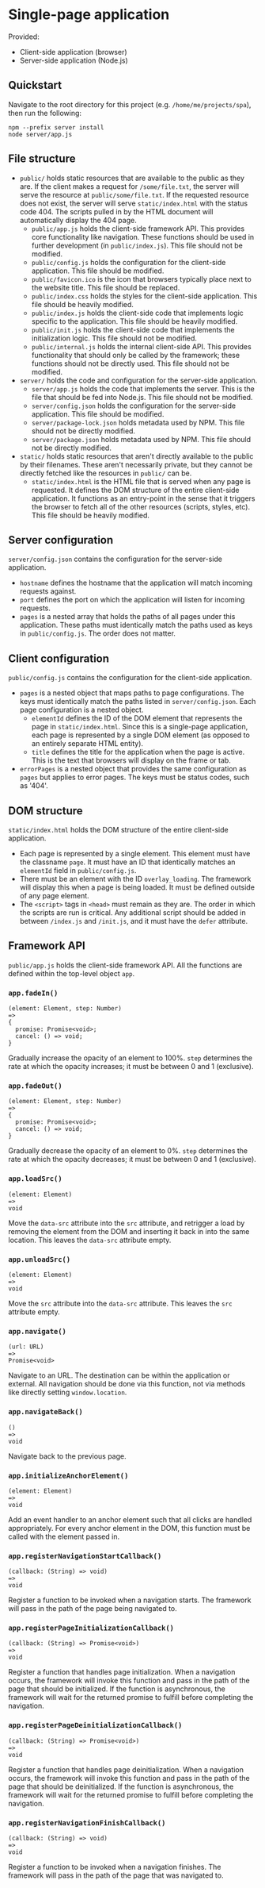# Single-page application

Provided:
- Client-side application (browser)
- Server-side application (Node.js)

## Quickstart

Navigate to the root directory for this project (e.g. `/home/me/projects/spa`),
then run the following:

```
npm --prefix server install
node server/app.js
```

## File structure

- `public/` holds static resources that are available to the public as they are.
If the client makes a request for `/some/file.txt`, the server will serve the
resource at `public/some/file.txt`. If the requested resource does not exist,
the server will serve `static/index.html` with the status code 404. The scripts
pulled in by the HTML document will automatically display the 404 page.
    - `public/app.js` holds the client-side framework API. This provides
core functionality like navigation. These functions should be used in further
development (in `public/index.js`). This file should not be modified.
    - `public/config.js` holds the configuration for the client-side
application. This file should be modified.
    - `public/favicon.ico` is the icon that browsers typically place next to the
website title. This file should be replaced.
    - `public/index.css` holds the styles for the client-side application. This
file should be heavily modified.
    - `public/index.js` holds the client-side code that implements logic
specific to the application. This file should be heavily modified.
    - `public/init.js` holds the client-side code that implements the
initialization logic. This file should not be modified.
    - `public/internal.js` holds the internal client-side API. This provides
functionality that should only be called by the framework; these functions
should not be directly used. This file should not be modified.
- `server/` holds the code and configuration for the server-side application.
    - `server/app.js` holds the code that implements the server. This is the
file that should be fed into Node.js. This file should not be modified.
    - `server/config.json` holds the configuration for the server-side
application. This file should be modified.
    - `server/package-lock.json` holds metadata used by NPM. This file should
not be directly modified.
    - `server/package.json` holds metadata used by NPM. This file should not be
directly modified.
- `static/` holds static resources that aren't directly available to the public
by their filenames. These aren't necessarily private, but they cannot be
directly fetched like the resources in `public/` can be.
    - `static/index.html` is the HTML file that is served when any page is
requested. It defines the DOM structure of the entire client-side application.
It functions as an entry-point in the sense that it triggers the browser to
fetch all of the other resources (scripts, styles, etc). This file should be
heavily modified.

## Server configuration

`server/config.json` contains the configuration for the server-side application.

- `hostname` defines the hostname that the application will match incoming
requests against.
- `port` defines the port on which the application will listen for incoming
requests.
- `pages` is a nested array that holds the paths of all pages under this
application. These paths must identically match the paths used as keys in
`public/config.js`. The order does not matter.

## Client configuration

`public/config.js` contains the configuration for the client-side application.

- `pages` is a nested object that maps paths to page configurations. The keys
must identically match the paths listed in `server/config.json`. Each page
configuration is a nested object.
    - `elementId` defines the ID of the DOM element that represents the page in
`static/index.html`. Since this is a single-page application, each page is
represented by a single DOM element (as opposed to an entirely separate HTML
entity).
    - `title` defines the title for the application when the page is active.
This is the text that browsers will display on the frame or tab.
- `errorPages` is a nested object that provides the same configuration as
`pages` but applies to error pages. The keys must be status codes, such as
'404'.

## DOM structure

`static/index.html` holds the DOM structure of the entire client-side
application.

- Each page is represented by a single element. This element must have the
classname `page`. It must have an ID that identically matches an `elementId`
field in `public/config.js`.
- There must be an element with the ID `overlay_loading`. The framework will
display this when a page is being loaded. It must be defined outside of any
page element.
- The `<script>` tags in `<head>` must remain as they are. The order in which
the scripts are run is critical. Any additional script should be added in
between `/index.js` and `/init.js`, and it must have the `defer` attribute.

## Framework API

`public/app.js` holds the client-side framework API. All the functions are
defined within the top-level object `app`.

### `app.fadeIn()`

```
(element: Element, step: Number)
=>
{
  promise: Promise<void>;
  cancel: () => void;
}
```

Gradually increase the opacity of an element to 100%. `step` determines the rate
at which the opacity increases; it must be between 0 and 1 (exclusive).

### `app.fadeOut()`

```
(element: Element, step: Number)
=>
{
  promise: Promise<void>;
  cancel: () => void;
}
```

Gradually decrease the opacity of an element to 0%. `step` determines the rate
at which the opacity decreases; it must be between 0 and 1 (exclusive).

### `app.loadSrc()`

```
(element: Element)
=>
void
```

Move the `data-src` attribute into the `src` attribute, and retrigger a load by
removing the element from the DOM and inserting it back in into the same
location. This leaves the `data-src` attribute empty.

### `app.unloadSrc()`

```
(element: Element)
=>
void
```

Move the `src` attribute into the `data-src` attribute. This leaves the `src`
attribute empty.

### `app.navigate()`

```
(url: URL)
=>
Promise<void>
```

Navigate to an URL. The destination can be within the application or external.
All navigation should be done via this function, not via methods like directly
setting `window.location`.

### `app.navigateBack()`

```
()
=>
void
```

Navigate back to the previous page.

### `app.initializeAnchorElement()`

```
(element: Element)
=>
void
```

Add an event handler to an anchor element such that all clicks are handled
appropriately. For every anchor element in the DOM, this function must be called
with the element passed in.

### `app.registerNavigationStartCallback()`

```
(callback: (String) => void)
=>
void
```

Register a function to be invoked when a navigation starts. The framework will
pass in the path of the page being navigated to.

### `app.registerPageInitializationCallback()`

```
(callback: (String) => Promise<void>)
=>
void
```

Register a function that handles page initialization. When a navigation occurs,
the framework will invoke this function and pass in the path of the page that
should be initialized. If the function is asynchronous, the framework will wait
for the returned promise to fulfill before completing the navigation.

### `app.registerPageDeinitializationCallback()`

```
(callback: (String) => Promise<void>)
=>
void
```

Register a function that handles page deinitialization. When a navigation
occurs, the framework will invoke this function and pass in the path of the page
that should be deinitialized. If the function is asynchronous, the framework
will wait for the returned promise to fulfill before completing the navigation.

### `app.registerNavigationFinishCallback()`

```
(callback: (String) => void)
=>
void
```

Register a function to be invoked when a navigation finishes. The framework will
pass in the path of the page that was navigated to.
